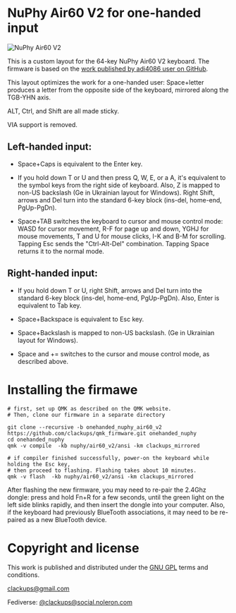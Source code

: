 # NuPhy Air60 V2 for one-handed input

![NuPhy Air60 V2](https://bit.ly/48qfjbS)

This is a custom layout for the 64-key NuPhy Air60 V2 keyboard. The
firmware is based on the [work published by adi4086 user on
GitHub](https://github.com/adi4086/qmk_firmware/tree/my-nuphy-keyboards).

This layout optimizes the work for a one-handed user: Space+letter
produces a letter from the opposite side of the keyboard, mirrored
along the TGB-YHN axis.

ALT, Ctrl, and Shift are all made sticky.

VIA support is removed.

## Left-handed input:

* Space+Caps is equivalent to the Enter key.

* If you hold down T or U and then press Q, W, E, or a A, it's
  equivalent to the symbol keys from the right side of keyboard. Also,
  Z is mapped to non-US backslash (Ge in Ukrainian layout for
  Windows). Right Shift, arrows and Del turn into the standard 6-key
  block (ins-del, home-end, PgUp-PgDn).

* Space+TAB switches the keyboard to cursor and mouse control mode:
  WASD for cursor movement, R-F for page up and down, YGHJ for mouse
  movements, T and U for mouse clicks, I-K and B-M for
  scrolling. Tapping Esc sends the "Ctrl-Alt-Del" combination. Tapping
  Space returns it to the normal mode.

## Right-handed input:

* If you hold down T or U, right Shift, arrows and Del turn into the
  standard 6-key block (ins-del, home-end, PgUp-PgDn). Also, Enter is
  equivalent to Tab key.

* Space+Backspace is equivalent to Esc key.

* Space+Backslash is mapped to non-US backslash. (Ge in Ukrainian
  layout for Windows).

* Space and += switches to the cursor and mouse control mode, as
  described above.


# Installing the firmawe

```
# first, set up QMK as described on the QMK website.
# Then, clone our firmware in a separate directory

git clone --recursive -b onehanded_nuphy_air60_v2 https://github.com/clackups/qmk_firmware.git onehanded_nuphy
cd onehanded_nuphy
qmk -v compile  -kb nuphy/air60_v2/ansi -km clackups_mirrored

# if compiler finished successfully, power-on the keyboard while holding the Esc key,
# then proceed to flashing. Flashing takes about 10 minutes.
qmk -v flash  -kb nuphy/air60_v2/ansi -km clackups_mirrored
```

After flashing the new firmware, you may need to re-pair the 2.4Ghz
dongle: press and hold Fn+R for a few seconds, until the green light
on the left side blinks rapidly, and then insert the dongle into your
computer. Also, if the keyboard had previously BlueTooth associations,
it may need to be re-paired as a new BlueTooth device.


# Copyright and license

This work is published and distributed under the [GNU GPL](LICENSE)
terms and conditions.

clackups@gmail.com

Fediverse: [@clackups@social.noleron.com](https://social.noleron.com/@clackups)
